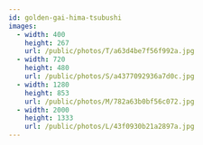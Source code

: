 ```yaml
---
id: golden-gai-hima-tsubushi
images:
  - width: 400
    height: 267
    url: /public/photos/T/a63d4be7f56f992a.jpg
  - width: 720
    height: 480
    url: /public/photos/S/a4377092936a7d0c.jpg
  - width: 1280
    height: 853
    url: /public/photos/M/782a63b0bf56c072.jpg
  - width: 2000
    height: 1333
    url: /public/photos/L/43f0930b21a2897a.jpg
---
```

